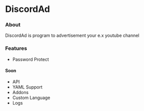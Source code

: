 # DiscordAd
### About
DiscordAd is program to advertisement your e.x youtube channel
### Features
* Password Protect
#### Soon
* API
* YAML Support
* Addons
* Custom Language
* Logs
